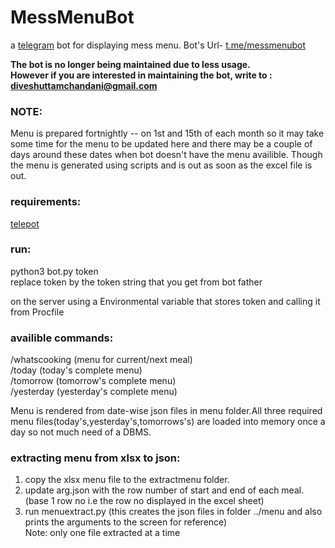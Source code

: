 # MessMenuBot
a [telegram](http://t.me) bot for displaying mess menu. Bot's Url- [t.me/messmenubot](https://t.me/messmenubot)  
  
**The bot is no longer being maintained due to less usage.  
However if you are interested in maintaining the bot, write to : diveshuttamchandani@gmail.com**  

### NOTE:
Menu is prepared fortnightly -- on 1st and 15th of each month so it may take some time for the menu to be updated here and there may be a couple of days around these dates when bot doesn't have the menu availible. Though the menu is generated using scripts and is out as soon as the excel file is out.

### requirements:
  [telepot](http://telepot.readthedocs.io/en/latest/)  
    
### run:  
  python3 bot.py token  
  replace token by the token string that you get from bot father  
    
  on the server using a Environmental variable that stores token and calling it from Procfile  
  
### availible commands:  
  /whatscooking   (menu for current/next meal)  
  /today          (today's complete menu)  
  /tomorrow      (tomorrow's complete menu)  
  /yesterday      (yesterday's complete menu)  
  
Menu is rendered from date-wise json files in menu folder.All three required menu files(today's,yesterday's,tomorrows's) are loaded into memory once a day so not much need of a DBMS. 
  
### extracting menu from xlsx to json:  
  1)  copy the xlsx menu file to the extractmenu folder.  
  2)  update arg.json with the row number of start and end of each meal.(base 1 row no i.e the row no displayed in the excel sheet)  
  3)  run menuextract.py (this creates the json files in folder ../menu and also prints the arguments to the screen for reference)  
  Note: only one file extracted at a time
